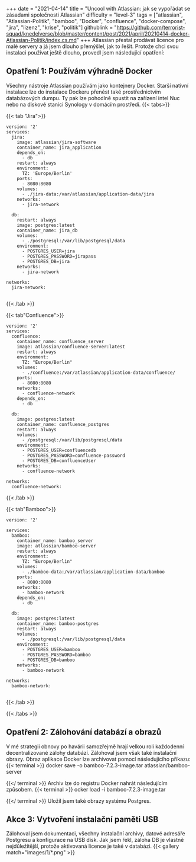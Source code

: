 +++
date = "2021-04-14"
title = "Uncool with Atlassian: jak se vypořádat se zásadami společnosti Atlassian"
difficulty = "level-3"
tags = ["atlassian", "Atlassian-Politik", "bamboo", "Docker", "confluence", "docker-compose", "jira", "lizenz", "krise", "politik"]
githublink = "https://github.com/terrorist-squad/knedelverse/blob/master/content/post/2021/april/20210414-docker-Atlassian-Politik/index.cs.md"
+++
Atlassian přestal prodávat licence pro malé servery a já jsem dlouho přemýšlel, jak to řešit. Protože chci svou instalaci používat ještě dlouho, provedl jsem následující opatření:
## Opatření 1: Používám výhradně Docker
Všechny nástroje Atlassian používám jako kontejnery Docker. Starší nativní instalace lze do instalace Dockeru přenést také prostřednictvím databázových dumpu. Ty pak lze pohodlně spustit na zařízení intel Nuc nebo na diskové stanici Synology v domácím prostředí.
{{< tabs>}}


{{< tab "Jira">}}


```
version: '2'
services:
  jira:
    image: atlassian/jira-software
    container_name: jira_application
    depends_on:
      - db
    restart: always
    environment:
      TZ: 'Europe/Berlin'
    ports:
      - 8080:8080
    volumes:
      - ./jira-data:/var/atlassian/application-data/jira
    networks:
      - jira-network
      
  db:
    restart: always
    image: postgres:latest
    container_name: jira_db
    volumes:
      - ./postgresql:/var/lib/postgresql/data
    environment:
      - POSTGRES_USER=jira
      - POSTGRES_PASSWORD=jirapass
      - POSTGRES_DB=jira
    networks:
      - jira-network

networks:
  jira-network:


```

{{< /tab >}}


{{< tab"Confluence">}}


```
version: '2'
services:
  confluence:
    container_name: confluence_server
    image: atlassian/confluence-server:latest
    restart: always
    environment:
      TZ: "Europe/Berlin"
    volumes:
      - ./confluence:/var/atlassian/application-data/confluence/
    ports:
      - 8080:8080
    networks:
      - confluence-network
    depends_on:
      - db

  db:
    image: postgres:latest
    container_name: confluence_postgres
    restart: always
    volumes:
      - /postgresql:/var/lib/postgresql/data
    environment:
      - POSTGRES_USER=confluencedb
      - POSTGRES_PASSWORD=confluence-password
      - POSTGRES_DB=confluenceUser
    networks:
      - confluence-network

networks:
  confluence-network:

```

{{< /tab >}}


{{< tab"Bamboo">}}


```
version: '2'

services:
  bamboo:
    container_name: bamboo_server
    image: atlassian/bamboo-server
    restart: always
    environment:
      TZ: "Europe/Berlin"
    volumes:
      - ./bamboo-data:/var/atlassian/application-data/bamboo
    ports:
      - 8080:8080
    networks:
      - bamboo-network
    depends_on:
      - db

  db:
    image: postgres:latest
    container_name: bamboo-postgres
    restart: always
    volumes:
      - ./postgresql:/var/lib/postgresql/data
    environment:
      - POSTGRES_USER=bamboo
      - POSTGRES_PASSWORD=bamboo
      - POSTGRES_DB=bamboo
    networks:
      - bamboo-network

networks:
  bamboo-network:


```

{{< /tab >}}


{{< /tabs >}}


## Opatření 2: Zálohování databází a obrazů
V mé strategii obnovy po havárii samozřejmě hrají velkou roli každodenní decentralizované zálohy databází. Zálohoval jsem však také instalační obrazy. Obraz aplikace Docker lze archivovat pomocí následujícího příkazu:
{{< terminal >}}
docker save -o bamboo-7.2.3-image.tar atlassian/bamboo-server

{{</ terminal >}}
Archiv lze do registru Docker nahrát následujícím způsobem.
{{< terminal >}}
ocker load -i bamboo-7.2.3-image.tar

{{</ terminal >}}
Uložil jsem také obrazy systému Postgres.
## Akce 3: Vytvoření instalační paměti USB
Zálohoval jsem dokumentaci, všechny instalační archivy, datové adresáře Postgresu a konfigurace na USB disk. Jak jsem řekl, záloha DB je vlastně nejdůležitější, protože aktivovaná licence je také v databázi.
{{< gallery match="images/1/*.png" >}}

